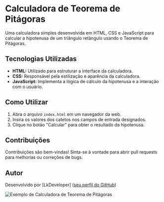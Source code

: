 # Calculadora de Teorema de Pitágoras

Uma calculadora simples desenvolvida em HTML, CSS e JavaScript para calcular a hipotenusa de um triângulo retângulo usando o Teorema de Pitágoras.

## Tecnologias Utilizadas

- **HTML:** Utilizado para estruturar a interface da calculadora.
- **CSS:** Responsável pela estilização e aparência da calculadora.
- **JavaScript:** Implementa a lógica de cálculo da hipotenusa e a interação com o usuário.

## Como Utilizar

1. Abra o arquivo `index.html` em um navegador da web.
2. Insira os valores dos catetos nos campos de entrada designados.
3. Clique no botão "Calcular" para obter o resultado da hipotenusa.

## Contribuições

Contribuições são bem-vindas! Sinta-se à vontade para abrir pull requests para melhorias ou correções de bugs.

## Autor

Desenvolvido por [LkDeveloper] ([seu perfil do GitHub](https://github.com/lucasdeveloperx))

![Exemplo de Calculadora de Teorema de Pitágoras](https://media.discordapp.net/attachments/1228097262157172736/1228107128821252146/image.png?ex=662ad6e4&is=661861e4&hm=4cdb619dbf9b7dd46eff010d1559ff79647beceae12ac9295515f2a2fac774dc&=&format=webp&quality=lossless&width=1010&height=479)
